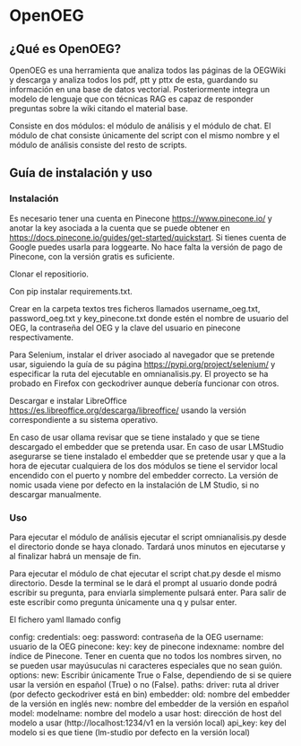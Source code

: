 # OpenOEG

## ¿Qué es OpenOEG?

OpenOEG es una herramienta que analiza todos las páginas de la OEGWiki y descarga y analiza todos los pdf, ptt y pttx de esta, guardando su información en una base de datos vectorial. Posteriormente integra un modelo de lenguaje que con técnicas RAG es capaz de responder preguntas sobre la wiki citando el material base. 

Consiste en dos módulos: el módulo de análisis y el módulo de chat. El módulo de chat consiste únicamente del script con el mismo nombre y el módulo de análisis consiste del resto de scripts.

## Guía de instalación y uso

### Instalación

Es necesario tener una cuenta en Pinecone https://www.pinecone.io/ y anotar la key asociada a la cuenta que se puede obtener en https://docs.pinecone.io/guides/get-started/quickstart. Si tienes cuenta de Google puedes usarla para loggearte. No hace falta la versión de pago de Pinecone, con la versión gratis es suficiente. 

Clonar el repositiorio.

Con pip instalar requirements.txt.

Crear en la carpeta textos tres ficheros llamados username_oeg.txt, password_oeg.txt y key_pinecone.txt donde estén el nombre de usuario del OEG, la contraseña del OEG y la clave del usuario en pinecone respectivamente.

Para Selenium, instalar el driver asociado al navegador que se pretende usar, siguiendo la guía de su página https://pypi.org/project/selenium/ y especificar la ruta del ejecutable en omnianalisis.py. El proyecto se ha probado en Firefox con geckodriver aunque debería funcionar con otros.

Descargar e instalar LibreOffice https://es.libreoffice.org/descarga/libreoffice/ usando la versión correspondiente a su sistema operativo.

En caso de usar ollama revisar que se tiene instalado y que se tiene descargado el embedder que se pretenda usar.
En caso de usar LMStudio asegurarse se tiene instalado el embedder que se pretende usar y que a la hora de ejecutar cualquiera de los dos módulos se tiene el servidor local encendido con el puerto y nombre del embedder correcto. La versión de nomic usada viene por defecto en la instalación de LM Studio, si no descargar manualmente.

### Uso

Para ejecutar el módulo de análisis ejecutar el script omnianalisis.py desde el directorio donde se haya clonado. Tardará unos minutos en ejecutarse y al finalizar habrá un mensaje de fin.

Para ejecutar el módulo de chat ejecutar el script chat.py desde el mismo directorio. Desde la terminal se le dará el prompt al usuario donde podrá escribir su pregunta, para enviarla simplemente pulsará enter. Para salir de este escribir como pregunta únicamente una q y pulsar enter.

El fichero yaml llamado config

config:
  credentials:
    oeg:
      password: contraseña de la OEG
      username: usuario de la OEG
    pinecone:
      key: key de pinecone
      indexname: nombre del índice de Pinecone. Tener en cuenta que no todos los nombres sirven, no se pueden usar mayúsuculas ni caracteres especiales que no sean guión. 
  options:
    new: Escribir únicamente True o False, dependiendo de si se quiere usar la versión en español (True) o no (False).
  paths:
    driver: ruta al driver (por defecto geckodriver está en bin)
  embedder:
    old: nombre del embedder de la versión en inglés
    new: nombre del embedder de la versión en español
  model:
    modelname: nombre del modelo a usar
    host: dirección de host del modelo a usar (http://localhost:1234/v1 en la versión local)
    api_key: key del modelo si es que tiene (lm-studio por defecto en la versión local)

